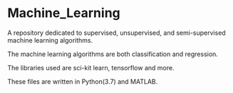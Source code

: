 # Machine_Learning
A repository dedicated to supervised, unsupervised, and semi-supervised machine learning algorithms.

The machine learning algorithms are both classification and regression.

The libraries used are sci-kit learn, tensorflow and more.

These files are written in Python(3.7) and MATLAB. 
